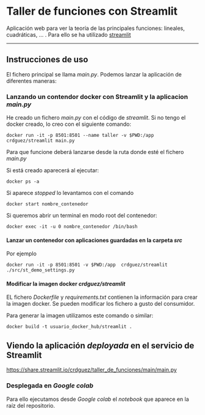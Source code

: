 # Taller de funciones con Streamlit

Aplicación web para ver la teoría de las principales funciones: lineales, cuadráticas, ... . Para ello se ha utilizado [streamlit](https://www.streamlit.io/)

---

## Instrucciones de uso

El fichero principal se llama *main.py*. Podemos lanzar la aplicación de diferentes maneras:

### Lanzando un contendor docker con Streamlit y la aplicacion *main.py*

He creado un fichero *main.py* con el código de *streamlit*. Si no tengo el docker creado, lo creo con el siguiente comando:

```
docker run -it -p 8501:8501 --name taller -v $PWD:/app crdguez/streamlit main.py
```

Para que funcione deberá lanzarse desde la ruta donde esté el fichero *main.py*

Si está creado aparecerá al ejecutar:

```
docker ps -a
```

Si aparece *stopped* lo levantamos con el comando

```
docker start nombre_contenedor
```
Si queremos abrir un terminal en modo root del contenedor:

```
docker exec -it -u 0 nombre_contenedor /bin/bash
```

#### Lanzar un contenedor con aplicaciones guardadas en la carpeta *src*

Por ejemplo

```
docker run -it -p 8501:8501 -v $PWD:/app  crdguez/streamlit ./src/st_demo_settings.py
```



#### Modificar la imagen docker *crdguez/streamlit*

EL fichero *Dockerfile* y *requirements.txt* contienen la información para crear la imagen docker. Se pueden modificar los fichero a gusto del consumidor.

Para generar la imagen utilizamos este comando o similar:

```
docker build -t usuario_docker_hub/streamlit .
```

## Viendo la aplicación *deployada* en el servicio de Streamlit

https://share.streamlit.io/crdguez/taller_de_funciones/main/main.py

### Desplegada en *Google colab*

Para ello ejecutamos desde *Google colab* el *notebook* que aparece en la raíz del repositorio.
